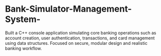 # Bank-Simulator-Management-System-
Built a C++ console application simulating core banking operations such as account creation, user authentication, transactions, and card management using data structures. Focused on secure, modular design and realistic banking workflow.
